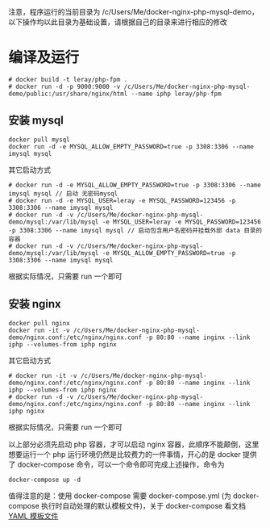 注意，程序运行的当前目录为 /c/Users/Me/docker-nginx-php-mysql-demo，以下操作均以此目录为基础设置，请根据自己的目录来进行相应的修改


# 编译及运行
```
# docker build -t leray/php-fpm .
# docker run -d -p 9000:9000 -v /c/Users/Me/docker-nginx-php-mysql-demo/public:/usr/share/nginx/html --name iphp leray/php-fpm
```



## 安装 mysql 
```
docker pull mysql
docker run -d -e MYSQL_ALLOW_EMPTY_PASSWORD=true -p 3308:3306 --name imysql mysql
```
其它启动方式
```
# docker run -d -e MYSQL_ALLOW_EMPTY_PASSWORD=true -p 3308:3306 --name imysql mysql // 启动 无密码mysql
# docker run -d -e MYSQL_USER=leray -e MYSQL_PASSWORD=123456 -p 3308:3306 --name imysql mysql
# docker run -d -v /c/Users/Me/docker-nginx-php-mysql-demo/mysql:/var/lib/mysql -e MYSQL_USER=leray -e MYSQL_PASSWORD=123456 -p 3308:3306 --name imysql mysql // 启动包含用户名密码并挂载外部 data 目录的容器
# docker run -d -v /c/Users/Me/docker-nginx-php-mysql-demo/mysql:/var/lib/mysql -e MYSQL_ALLOW_EMPTY_PASSWORD=true -p 3308:3306 --name imysql mysql
```
根据实际情况，只需要 run 一个即可

## 安装 nginx 
```
docker pull nginx
docker run -it -v /c/Users/Me/docker-nginx-php-mysql-demo/nginx.conf:/etc/nginx/nginx.conf -p 80:80 --name inginx --link iphp --volumes-from iphp nginx
```
其它启动方式
```
# docker run -it -v /c/Users/Me/docker-nginx-php-mysql-demo/nginx.conf:/etc/nginx/nginx.conf -p 80:80 --name inginx --link iphp --volumes-from iphp nginx
# docker run -d -v /c/Users/Me/docker-nginx-php-mysql-demo/nginx.conf:/etc/nginx/nginx.conf -p 80:80 --name inginx --link iphp nginx
```
根据实际情况，只需要 run 一个即可

以上部分必须先启动 php 容器，才可以启动 nginx 容器，此顺序不能颠倒，这里想要运行一个 php 运行环境仍然是比较费力的一件事情，开心的是 docker 提供了 docker-compose 命令，可以一个命令即可完成上述操作，命令为
```
docker-compose up -d
```
值得注意的是：使用 docker-compose 需要 docker-compose.yml (为 docker-compose 执行时自动处理的默认模板文件)，关于 docker-compose 看文档 [YAML 模板文件](https://yeasy.gitbooks.io/docker_practice/content/compose/yaml_file.html)